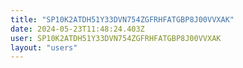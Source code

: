 ```yaml
---
title: "SP10K2ATDH51Y33DVN754ZGFRHFATGBP8J00VVXAK"
date: 2024-05-23T11:48:24.403Z
user: SP10K2ATDH51Y33DVN754ZGFRHFATGBP8J00VVXAK
layout: "users"
---
```

    